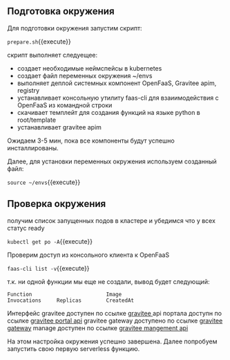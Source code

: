 ## Подготовка окружения
Для  подготовки окружения запустим скрипт: 

`prepare.sh`{{execute}}

скрипт выполняет следуещее:
- создает необходимые неймспейсы в kubernetes
- создает файл переменных окружения ~/envs
- выполняет деплой системных компонент OpenFaaS, Gravitee apim, registry
- устанавливает консольную утилиту faas-cli для взаиимодействия с OpenFaaS из командной строки
- скачивает темплейт для создания функций на языке python в root/template
- устанавливает gravitee apim

Ожидаем 3-5 мин, пока все компоненты будут успешно инсталлированы. 

Далее, для установки переменных окружения используем созданный файл:

`source ~/envs`{{execute}}
## Проверка окружения
получим список запущенных подов в кластере и убедимся что у всех статус ready

`kubectl get po -A`{{execute}}

Проверим доступ из консольного клиента к OpenFaaS 

`faas-cli list -v`{{execute}}

т.к. ни одной функции мы еще не создали, вывод будет следующий:
```
Function                        Image                                           Invocations     Replicas        CreatedAt
```

Интерфейс gravitee доступен по ссылке [gravitee ](https://[[HOST_SUBDOMAIN]]-32120-[[KATACODA_HOST]].environments.katacoda.com/)
api портала  доступн по ссылке [gravitee portal api](https://[[HOST_SUBDOMAIN]]-32110-[[KATACODA_HOST]].environments.katacoda.com/)
gravitee gateway доступено по ссылке [gravitee gateway](https://[[HOST_SUBDOMAIN]]-32130-[[KATACODA_HOST]].environments.katacoda.com/)
manage доступен по ссылке [gravitee mangement api](https://[[HOST_SUBDOMAIN]]-32100-[[KATACODA_HOST]].environments.katacoda.com/)

На этом настройка окружения успешно завершена. Далее попробуем запустить свою первую serverless функцию.